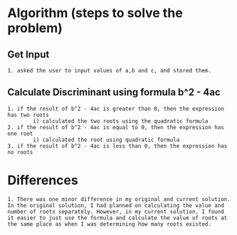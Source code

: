 # Algorithm (steps to solve the problem)
## Get Input
    1. asked the user to input values of a,b and c, and stored them.
    
## Calculate Discriminant using formula b^2 - 4ac
    1. if the result of b^2 - 4ac is greater than 0, then the expression has two roots
            i) calculated the two roots using the quadratic formula
    2. if the result of b^2 - 4ac is equal to 0, then the expression has one root
            i) calculated the root using quadratic formula
    3. if the result of b^2 - 4ac is less than 0, then the expression has no roots

# Differences
    1. There was one minor difference in my original and current solution. In the original solution, I had planned on calculating the value and number of roots separately. However, in my current solution, I found it easier to just use the formula and calculate the value of roots at the same place as when I was determining how many roots existed.